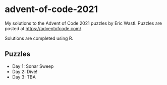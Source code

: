 # advent-of-code-2021
My solutions to the Advent of Code 2021 puzzles by Eric Wastl. Puzzles are posted at https://adventofcode.com/

Solutions are completed using R.

## Puzzles
* Day 1: Sonar Sweep
* Day 2: Dive!
* Day 3: TBA